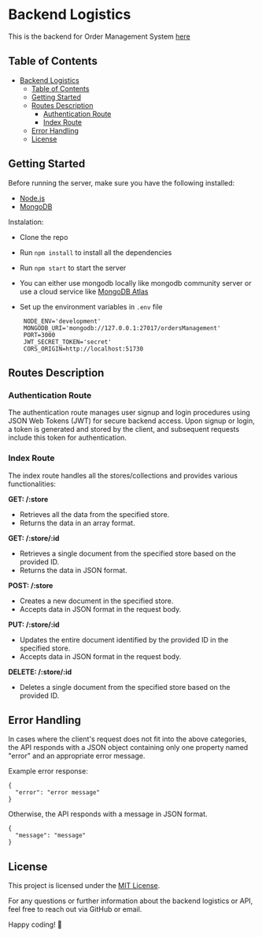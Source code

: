 # Backend Logistics

This is the backend for Order Management System [here](https://github.com/dnthem/order-management)

## Table of Contents

- [Backend Logistics](#backend-logistics)
  - [Table of Contents](#table-of-contents)
  - [Getting Started](#getting-started)
  - [Routes Description](#routes-description)
    - [Authentication Route](#authentication-route)
    - [Index Route](#index-route)
  - [Error Handling](#error-handling)
  - [License](#license)


## Getting Started
Before running the server, make sure you have the following installed: 

- [Node.js](https://nodejs.org/en/download/)
- [MongoDB](https://www.mongodb.com/try/download/community)

Instalation: 
- Clone the repo
- Run `npm install` to install all the dependencies
- Run `npm start` to start the server
- You can either use mongodb locally like mongodb community server or use a cloud service like [MongoDB Atlas](https://www.mongodb.com/cloud/atlas)
- Set up the environment variables in `.env` file
  
  ```
   NODE_ENV='development'
   MONGODB_URI='mongodb://127.0.0.1:27017/ordersManagement'
   PORT=3000
   JWT_SECRET_TOKEN='secret'
   CORS_ORIGIN=http://localhost:51730
  ```

## Routes Description

### Authentication Route

The authentication route manages user signup and login procedures using JSON Web Tokens (JWT) for secure backend access. Upon signup or login, a token is generated and stored by the client, and subsequent requests include this token for authentication.

### Index Route

The index route handles all the stores/collections and provides various functionalities:

**GET: /:store**
- Retrieves all the data from the specified store.
- Returns the data in an array format.

**GET: /:store/:id**
- Retrieves a single document from the specified store based on the provided ID.
- Returns the data in JSON format.

**POST: /:store**
- Creates a new document in the specified store.
- Accepts data in JSON format in the request body.

**PUT: /:store/:id**
- Updates the entire document identified by the provided ID in the specified store.
- Accepts data in JSON format in the request body.

**DELETE: /:store/:id**
- Deletes a single document from the specified store based on the provided ID.

## Error Handling

In cases where the client's request does not fit into the above categories, the API responds with a JSON object containing only one property named "error" and an appropriate error message.

Example error response:
```
{
  "error": "error message"
}
```
Otherwise, the API responds with a message in JSON format.
```
{
  "message": "message"
}
```

## License

This project is licensed under the [MIT License](LICENSE).

For any questions or further information about the backend logistics or API, feel free to reach out via GitHub or email.

Happy coding! 🚀